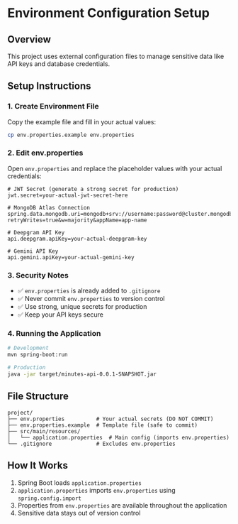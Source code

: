 # Environment Configuration Setup

## Overview
This project uses external configuration files to manage sensitive data like API keys and database credentials.

## Setup Instructions

### 1. Create Environment File
Copy the example file and fill in your actual values:
```bash
cp env.properties.example env.properties
```

### 2. Edit env.properties
Open `env.properties` and replace the placeholder values with your actual credentials:

```properties
# JWT Secret (generate a strong secret for production)
jwt.secret=your-actual-jwt-secret-here

# MongoDB Atlas Connection
spring.data.mongodb.uri=mongodb+srv://username:password@cluster.mongodb.net/database?retryWrites=true&w=majority&appName=app-name

# Deepgram API Key
api.deepgram.apiKey=your-actual-deepgram-key

# Gemini API Key
api.gemini.apiKey=your-actual-gemini-key
```

### 3. Security Notes
- ✅ `env.properties` is already added to `.gitignore`
- ✅ Never commit `env.properties` to version control
- ✅ Use strong, unique secrets for production
- ✅ Keep your API keys secure

### 4. Running the Application
```bash
# Development
mvn spring-boot:run

# Production
java -jar target/minutes-api-0.0.1-SNAPSHOT.jar
```

## File Structure
```
project/
├── env.properties          # Your actual secrets (DO NOT COMMIT)
├── env.properties.example  # Template file (safe to commit)
├── src/main/resources/
│   └── application.properties  # Main config (imports env.properties)
└── .gitignore              # Excludes env.properties
```

## How It Works
1. Spring Boot loads `application.properties`
2. `application.properties` imports `env.properties` using `spring.config.import`
3. Properties from `env.properties` are available throughout the application
4. Sensitive data stays out of version control
